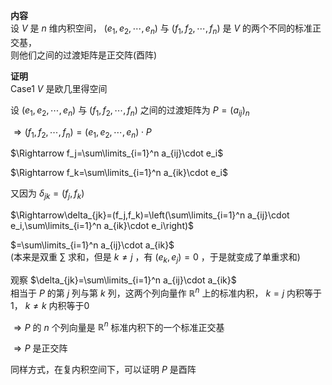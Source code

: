 **内容**  
设 $V$ 是 $n$ 维内积空间， $(e_1,e_2,\cdots,e_n)$ 与 $(f_1,f_2,\cdots,f_n)$ 是 $V$ 的两个不同的标准正交基，  
则他们之间的过渡矩阵是正交阵(酉阵)  
  
**证明**  
Case1  $V$ 是欧几里得空间  
  
设 $(e_1,e_2,\cdots,e_n)$ 与 $(f_1,f_2,\cdots,f_n)$ 之间的过渡矩阵为 $P=(a_{ij})_n$  
  
 $\Rightarrow(f_1,f_2,\cdots,f_n)=(e_1,e_2,\cdots,e_n)\cdot P$  
  
 $\Rightarrow f_j=\sum\limits_{i=1}^n a_{ij}\cdot e_i$  
  
 $\Rightarrow f_k=\sum\limits_{i=1}^n a_{ik}\cdot e_i$  
  
又因为 $\delta_{jk}=(f_j,f_k)$  
  
 $\Rightarrow\delta_{jk}=(f_j,f_k)=\left(\sum\limits_{i=1}^n a_{ij}\cdot e_i,\sum\limits_{i=1}^n a_{ik}\cdot e_i\right)$  
  
 $=\sum\limits_{i=1}^n a_{ij}\cdot a_{ik}$  
(本来是双重 $\sum$ 求和，但是 $k\neq j$ ，有 $(e_k,e_j)=0$ ，于是就变成了单重求和)  
  
观察 $\delta_{jk}=\sum\limits_{i=1}^n a_{ij}\cdot a_{ik}$  
相当于 $P$ 的第 $j$ 列与第 $k$ 列，这两个列向量作 $\mathbb{R}^n$ 上的标准内积， $k=j$ 内积等于1， $k\neq k$ 内积等于0  
  
 $\Rightarrow P$ 的 $n$ 个列向量是 $\mathbb R^n$ 标准内积下的一个标准正交基  
  
 $\Rightarrow P$ 是正交阵  
  
同样方式，在复内积空间下，可以证明 $P$ 是酉阵  
